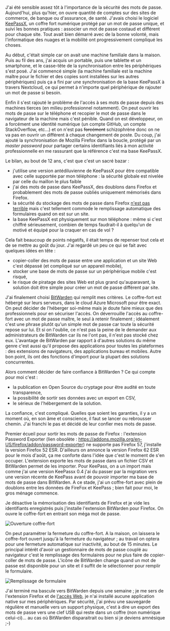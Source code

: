 <!-- title: Les mots de passe -->
<!-- category: Sécurité -->
<!-- tag: planet -->

J'ai été sensible assez tôt à l'importance de la sécurité des mots de passe. Aujourd'hui, plus qu'hier, on ouvre quantité de comptes sur des sites de commerce, de banque ou d'assurance, de santé.<!-- more --> J'avais choisi le logiciel [KeePassX](https://www.keepassx.org), un coffre fort numérique protégé par un mot de passe unique, et suivi les bonnes pratiques : associer un mot de passe costaud et différent pour chaque site. Tout avait bien démarré avec de la bonne volonté, mais l'informatique des nuages et la mobilité ont progressivement compliqué les choses.

Au début, c'était simple car on avait une machine familiale dans la maison. Puis au fil des ans, j'ai acquis un portable, puis une tablette et un smartphone, et le casse-tête de la synchronisation entre les périphériques s'est posé. J'ai commencé simple (la machine familiale est la machine maître pour le fichier et des copies sont installées sur les autres périphériques) puis ça a fini par une synchronisation de la base KeePassX à travers Nextcloud, ce qui permet à n'importe quel périphérique de rajouter un mot de passe si besoin.

Enfin il s'est rajouté le problème de l'accès à ses mots de passe depuis des machines tierces (en milieu professionnel notamment). On peut ouvrir les mots de passe sur le téléphone et recopier le mot de passe dans le navigateur de la machine mais c'est pénible. Quand on est développeur, on a forcément une identité numérique (un compte GitHub, un compte StackOverflow, etc...) et on n'est pas ~~forcément~~ schizophrène donc on ne va pas en ouvrir un différent à chaque changement de poste. Du coup, j'ai ajouté la synchronisation de Mozilla Firefox dans la boucle, protégé par un *master password* pour partager certains identifiants liés à mon activité professionnelle en me rassurant que la référence c'est ma base KeePassX.

Le bilan, au bout de 12 ans, c'est que c'est un sacré bazar :

- j'utilise une version antédiluvienne de KeePassX pour être compatible avec celle supportée par mon téléphone : la sécurité globale est nivelée par celle du maillon le plus faible
- j'ai des mots de passe dans KeePassX, des doublons dans Firefox et probablement des mots de passe oubliés uniquement mémorisés dans Firefox.
- la sécurité du stockage des mots de passe dans Firefox [n'est pas terrible](https://www.bleepingcomputer.com/news/security/firefox-master-password-system-has-been-poorly-secured-for-the-past-9-years) mais c'est tellement commode le remplissage automatique des formulaires quand on est sur un site.
- la base KeePassX est physiquement sur mon téléphone : même si c'est chiffré sérieusement, combien de temps faudrait-il à quelqu'un de motivé et équipé pour la craquer en cas de vol ?

Cela fait beaucoup de points négatifs, il était temps de repenser tout cela et de se mettre au goût du jour. J'ai regardé un peu ce qui se fait avec quelques idées en tête :

- copier-coller des mots de passe entre une application et un site Web c'est dépassé (et compliqué sur un appareil mobile),
- stocker une base de mots de passe sur un périphérique mobile c'est risqué,
- le risque de piratage des sites Web est plus grand qu'auparavant, la solution doit être simple pour créer un mot de passe différent par site.

J'ai finalement choisi [BitWarden](https://bitwarden.com) qui remplit mes critères. Le coffre-fort est hébergé sur leurs serveurs, dans le cloud Azure Microsoft pour être exact. On peut décider de l'héberger soi-même mais je doute faire mieux que des professionnels pour en sécuriser l'accès. On déverrouille l'accès au coffre-fort avec un mot de passe maître, le seul à retenir finalement ; idéalement c'est une phrase plutôt qu'un simple mot de passe car toute la sécurité repose sur lui. Et si on l'oublie, ce n'est pas la peine de le demander aux administrateurs de BitWarden car ils ne l'ont pas, il n'est pas stocké chez eux. L'avantage de BitWarden par rapport à d'autres solutions du même genre c'est aussi qu'il propose des applications pour toutes les plateformes : des extensions de navigateurs, des applications bureau et mobiles. Autre bon point, ils ont des fonctions d'import pour la plupart des solutions concurrentes.

Alors comment décider de faire confiance à BitWarden ? Ce qui compte pour moi c'est :

- la publication en Open Source du cryptage pour être audité en toute transparence,
- la possibilité de sortir ses données avec un export en CSV,
- le sérieux de l'hébergement de la solution.

La confiance, c'est compliqué. Quelles que soient les garanties, il y a un moment où, en son âme et conscience, il faut se  lancer ou rebrousser chemin. J'ai franchi le pas et décidé de leur confier mes mots de passe.

Premier écueil pour sortir les mots de passe de Firefox : l'extension Password Exporter (lien obsolète : https://addons.mozilla.org/en-US/firefox/addon/password-exporter) ne supporte pas Firefox 57, j'installe la version Firefox 52 ESR. D'ailleurs on annonce la version Firefox 62 ESR pour le mois d'août, ça me conforte dans l'idée que c'est le moment de s'en occuper. L'extension exporte les mots de passe dans un fichier CSV et BitWarden permet de les importer. Pour KeePass, on a un import mais comme j'ai une version KeePassx 0.4 j'ai du passer par la migration vers une version récente de KeePass avant de pouvoir importer ma base de mots de passe dans BitWarden. A ce stade, j'ai un coffre-fort avec plein de doublons entre les données de FireFox et KeePass ; bien fait pour moi, le gros ménage commence.

Je désactive la mémorisation des identifiants de Firefox et je vide les identifiants enregistrés puis j'installe l'extension BitWarden pour Firefox. On ouvre le coffre-fort en entrant son méga mot de passe.

![Ouverture coffre-fort](/images/2018/bitwarden-ouverture.png)

On peut paramétrer la fermeture du coffre-fort. A la maison, on laissera le coffre-fort ouvert jusqu'à la fermeture du navigateur ; au travail on optera pour une fermeture automatique sur inactivité, au bout de 15 minutes. Le principal intérêt d'avoir un gestionnaire de mots de passe couplé au navigateur c'est le remplissage des formulaires pour ne plus faire de copier-coller de mots de passe. L'icône de BitWarden change quand un mot de passe est disponible pour un site et il suffit de le sélectionner pour remplir le formulaire.

![Remplissage de formulaire](/images/2018/bitwarden-remplissage.png)

J'ai terminé ma bascule vers BitWarden depuis une semaine ; je me sers de l'extension Firefox et de [l'accès Web](https://vault.bitwarden.com), je n'ai installé aucune application native sur mes périphériques. Par sécurité, j'ai prévu une sauvegarde régulière et manuelle vers un support physique, c'est à dire un export des mots de passe vers une clef USB qui reste dans un coffre (non numérique celui-ci)... au cas où BitWarden disparaitrait ou bien si je deviens amnésique ;-)